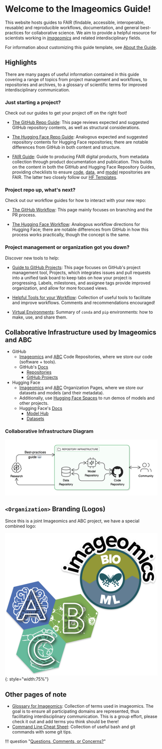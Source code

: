 # Welcome to the Imageomics Guide!

This website hosts guides to FAIR (findable, accessible, interoperable, reusable) and reproducible workflows, documentation, and general best-practices for collaborative science. We aim to provide a helpful resource for scientists working in [_imageomics_](wiki-guide/Glossary-for-Imageomics.md/#imageomics) and related interdisciplinary fields.

For information about customizing this guide template, see [About the Guide](https://github.com/Imageomics/Imageomics-guide?tab=readme-ov-file#about-the-guide).

## Highlights

There are many pages of useful information contained in this guide covering a range of topics from project management and workflows, to repositories and archives, to a glossary of scientific terms for improved interdisciplinary communication.

### Just starting a project?

Check out our guides to get your project off on the right foot!

- [The GitHub Repo Guide](wiki-guide/GitHub-Repo-Guide.md): This page reviews expected and suggested GitHub repository contents, as well as structural considerations.

- [The Hugging Face Repo Guide](wiki-guide/Hugging-Face-Repo-Guide.md): Analogous expected and suggested repository contents for Hugging Face repositories; there are notable differences from GitHub in both content and structure.

- [FAIR Guide](wiki-guide/FAIR-Guide.md): Guide to producing FAIR digital products, from metadata collection through product documentation and publication. This builds on the content in both the GitHub and Hugging Face Repository Guides, providing checklists to ensure [code](wiki-guide/Code-Checklist.md), [data](wiki-guide/Data-Checklist.md), and [model](wiki-guide/Model-Checklist.md) repositories are FAIR. The latter two closely follow our [HF Templates](wiki-guide/About-Templates.md).

### Project repo up, what's next?

Check out our workflow guides for how to interact with your new repo:

- [The GitHub Workflow](wiki-guide/The-GitHub-Workflow.md): This page mainly focuses on branching and the PR process.

- [The Hugging Face Workflow](wiki-guide/The-Hugging-Face-Workflow.md): Analogous workflow directions for Hugging Face; there are notable differences from GitHub in how this process works practically, though the concept is the same.

### Project management or organization got you down?

Discover new tools to help:

- [Guide to GitHub Projects](wiki-guide/Guide-to-GitHub-Projects.md): This page focuses on GitHub's project management tool, Projects, which integrates issues and pull requests into a unified task board to keep tabs on how your project is progressing. Labels, milestones, and assignee tags provide improved organization, and allow for more focused views.

- [Helpful Tools for your Workflow](wiki-guide/Helpful-Tools-for-your-Workflow.md): Collection of useful tools to facilitate and improve workflows. Comments and recommendations encouraged!

- [Virtual Environments](wiki-guide/Virtual-Environments.md): Summary of `conda` and `pip` environments: how to make, use, and share them.

## Collaborative Infrastructure used by Imageomics and ABC

- GitHub
    - [Imageomics](https://github.com/Imageomics) and [ABC](https://github.com/ABC-Center) Code Repositories, where we store our code (software + tools).
    - GitHub's [Docs](https://docs.github.com/en)
        - [Repositories](https://docs.github.com/en/repositories)
        - [GitHub Projects](https://docs.github.com/en/issues/planning-and-tracking-with-projects)
- Hugging Face
    - [Imageomics](https://huggingface.co/imageomics) and [ABC](https://hf.co/ABC-Center) Organization Pages, where we store our datasets and models (and their metadata).
    - Additionally, use [Hugging Face Spaces](https://huggingface.co/docs/hub/spaces) to run demos of models and other projects.
    - Hugging Face's [Docs](https://huggingface.co/docs)
        - [Model Hub](https://huggingface.co/docs/hub/models-the-hub)
        - [Datasets](https://huggingface.co/docs/hub/datasets-overview)

### Collaborative Infrastructure Diagram

![tech_infrastructure_diagram](wiki-guide/images/index/collaborative-infrastructure-diagram.png)

## `<Organization>` Branding (Logos)

Since this is a joint Imageomics and ABC project, we have a special combined logo:

![combined Imageomics and ABC logo](logos/Imageomics_ABC.png){: style="width:75%"}

## Other pages of note

- [Glossary for Imageomics](wiki-guide/Glossary-for-Imageomics.md): Collection of terms used in imageomics. The goal is to ensure all participating domains are represented, thus facilitating interdisciplinary communication. This is a group effort, please check it out and add terms you think should be there!
- [Command Line Cheat Sheet](wiki-guide/Command-Line-Cheat-Sheet.md): Collection of useful bash and git commands with some git tips.

!!! question "[Questions, Comments, or Concerns?](https://github.com/Imageomics/Imageomics-guide/issues)"
